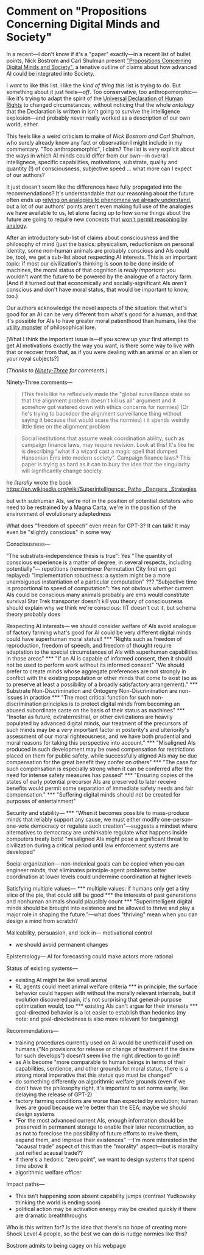 # Comment on "Propositions Concerning Digital Minds and Society"

In a recent—I don't know if it's a "paper" exactly—in a recent list of bullet points, Nick Bostrom and Carl Shulman present ["Propositions Concerning Digital Minds and Society"](https://www.nickbostrom.com/propositions.pdf), a tenative outline of claims about how advanced AI could be integrated into Society.

I _want_ to like this list. I like the _kind of thing_ this list is trying to do. But something about it just feels—_off_. Too conservative, too anthropomorphic—like it's trying to adapt the spirit of the [Universal Declaration of Human Rights](https://en.wikipedia.org/wiki/Universal_Declaration_of_Human_Rights) to changed circumstances, without noticing that the whole _ontology_ that the Declaration is written in isn't going to survive the intelligence explosion—and probably never really worked as a description of our own world, either.

This feels like a weird criticism to make of _Nick Bostrom and Carl Shulman_, who surely already know any fact or observation I might include in my commentary. "Too anthropomorphic", I claim? The list is very explicit about the ways in which AI minds could differ from our own—in overall intellignece, specific capabilities, motivations, substrate, quality and quantity (!) of consciousness, subjective speed ... what more can I expect of our authors?

It just doesn't seem like the differences have fully propagated into the recommendations? It's understandable that our reasoning about the future often ends up [relying on analogies to phenomena we already understand](https://www.lesswrong.com/posts/MzLxPCF2cMJbMizy9/anchor-weights-for-ml), but a lot of our authors' points aren't even making full use of the analogies we have available to us, let alone facing up to how some things about the future are going to require new concepts that [won't permit reasoning by analogy](https://www.lesswrong.com/posts/C4EjbrvG3PvZzizZb/failure-by-analogy).

After an introductory sub-list of claims about consciousness and the philosophy of mind (just the basics: physicalism, reductionism on personal identity, some non-human animals are probably conscious and AIs could be, too), we get a sub-list about respecting AI interests. This is an important topic: if most our civilization's thinking is soon to be done inside of machines, the moral status of that cognition is _really important_: you wouldn't want the future to be powered by the analogue of a factory farm. (And if it turned out that economically and socially-significant AIs _aren't_ conscious and don't have moral status, that would be important to know, too.)

Our authors acknowledge the novel aspects of the situation: that what's good for an AI can be very different from what's good for a human, and that it's possible for AIs to have greater moral patienthood than humans, like the [utility monster](https://en.wikipedia.org/wiki/Utility_monster) of philosophical lore.

[What I think the important issue is—if you screw up your first attempt to get AI motivations exactly the way you want, is there some way to live with that or recover from that, as if you were dealing with an animal or an alien or your royal subjects?]




_(Thanks to [Ninety-Three](https://www.lesswrong.com/users/ninety-three) for comments.)_

Ninety-Three comments—
> (This feels like he reflexively made the "global surveillance state so that the alignment problem doesn't kill us all" argument and it somehow got watered down with ethics concerns for normies)
> (Or he's trying to backdoor the alignment surveillance thing without saying it because that would scare the normies)
> t it spends weirdly little time on the alignment problem

> Social institutions that assume weak coordination ability, such as campaign finance laws, may require revision.
> Look at this! It's like he is describing "what if a wizard cast a magic spell that dumped Hansonian Ems into modern society". Campaign finance laws? This paper is trying as hard as it can to bury the idea that the singularity will significantly change society.

he _literally_ wrote the book
https://en.wikipedia.org/wiki/Superintelligence:_Paths,_Dangers,_Strategies



but with subhuman AIs, we're not in the position of potential dictators who need to be restrained by a Magna Carta, we're in the position of the environment of evolutionary adaptedness

What does "freedom of speech" even mean for GPT-3? It can talk! It may even be "slightly conscious" in some way


Consciousness—

"The substrate-independence thesis is true": Yes
"The quantity of conscious experience is a matter of degree, in several respects, including potentially"—
repetitions (remembmer Permutation City first em got replayed)
"Implementation robustness: a system might be a more unambiguous instantiation
of a particular computation" ???
"Subjective time is proportional to speed of computation": Yes
not obvious whether current AIs could be conscious
many animals probably are
ems would constitute survival
Star Trek transporter doesn't kill you
theory of consciousness should explain why we think we're conscious: IIT doesn't cut it, but schema theory probably does

Respecting AI interests—
we should consider welfare of AIs
avoid analogue of factory farming
what's good for AI could be very different
digital minds could have superhuman moral status!!
*** "Rights such as freedom of reproduction, freedom of speech, and freedom of thought require adaptation to the special circumstances of AIs with superhuman capabilities in those areas"
*** "If an AI is capable of informed consent, then it should not be used to perform work without its informed consent"
"We should prefer to create minds whose aggregate preferences are not strongly in
conflict with the existing population or other minds that come to exist (so as to preserve at least a possibility of a broadly satisfactory arrangement)."
*** Substrate Non-Discrimination and Ontogeny Non-Discrimination are non-issues in practice
*** "The most critical function for such non-discrimination principles is to protect digital minds from becoming an abused subordinate caste on the basis of their status as machines"
*** "Insofar as future, extraterrestrial, or other civilizations are heavily populated by advanced digital minds, our treatment of the precursors of such minds may be a very important factor in posterity's and ulteriority's assessment of our moral righteousness, and we have both prudential and moral reasons for taking this perspective into account."
*** "Misaligned AIs produced in such development may be owed compensation for restrictions placed on them for public safety, while successfully aligned AIs may be due compensation for the great benefit they confer on others"
*** "The case for such compensation is especially strong when it can be conferred after the need for intense safety measures has passed"
*** "Ensuring copies of the states of early potential precursor AIs are preserved to later receive benefits would permit some separation of immediate safety needs and fair compensation."
*** "Suffering digital minds should not be created for purposes of entertainment"

Security and stability—
*** "When it becomes possible to mass-produce minds that reliably support any cause, we must either modify one-person-one-vote democracy or regulate such creation"—suggests a mindset where alternatives to democracy are unthinkable
regulate what happens inside computers
treaty bots!
"misaligned AIs might pose a significant threat to civilization during a critical period until law enforcement systems are developed"

Social organization—
non-indexical goals can be copied
when you can engineer minds, that eliminates principle-agent problems
better coordination at lower levels could undermine coordination at higher levels

Satisfying multiple values—
*** multiple values: if humans only get a tiny slice of the pie, that could still be good
*** the interests of past generations and nonhuman animals should plausibly count
*** "Superintelligent digital minds should be brought into existence and be allowed to thrive and play a major role in shaping the future."—what does "thriving" mean when you can design a mind from scratch?


Malleability, persuasion, and lock in—
motivational control
* we should avoid permanent changes

Epistemology—
AI for forecasting could make actors more rational

Status of existing systems—
* existing AI might be like small animal
* RL agents could meet animal welfare criteria
*** in principle, the surface behavior could happen with without the morally relevant internals, but if evolution discovered pain, it's not surprising that general-purpose optimization would, too
*** existing AIs can't argue for their interests
*** goal-directed behavior is a lot easier to establish than hedonics (my note: and goal-directedness is also more relevant for bargaining)

Recommendations—
* training procedures currently used on AI would be unethical if used on humans ("No provisions for release or change of treatment if the desire for such develops") doesn't seem like the right direction to go in!!
* as AIs become "more comparable to human beings in terms of their capabilities,
sentience, and other grounds for moral status, there is a strong moral imperative that this status quo must be changed"
* do something differently on algorithmic welfare grounds (even if we don't have the philosophy right, it's important to set norms early, like delaying the release of GPT-2)
* factory farming conditions are worse than expected by evolution; human lives are good because we're better than the EEA; maybe we should design systems
* "For the most advanced current AIs, enough information should be preserved in
permanent storage to enable their later reconstruction, so as not to foreclose the
possibility of future efforts to revive them, expand them, and improve their existences" —I'm more interested in the "acausal trade" aspect of this than the "morality" aspect—but is morality just reified acausal trade??
* if there's a hedonic "zero point", we want to design systems that spend time above it
* algorithmic welfare officer

Impact paths—
* This isn't happening soon absent capability jumps (contrast Yudkowsky thinking the world is ending soon)
* political action may be activation energy may be created quickly if there are dramatic breaththroughs

Who is this written for? Is the idea that there's no hope of creating more Shock Level 4 people, so the best we can do is nudge normies like this?

Bostrom admits to being cagey on his webpage
